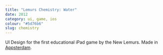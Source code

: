 ```yaml
---
title: "Lemurs Chemistry: Water"
date: 2012
category: ui, game, ios
colour: "#5d76b6"
slug: chemistry
---
```


UI Design for the first educational iPad game by the New Lemurs. Made in [Appsterdam](http://appsterdam.rs).